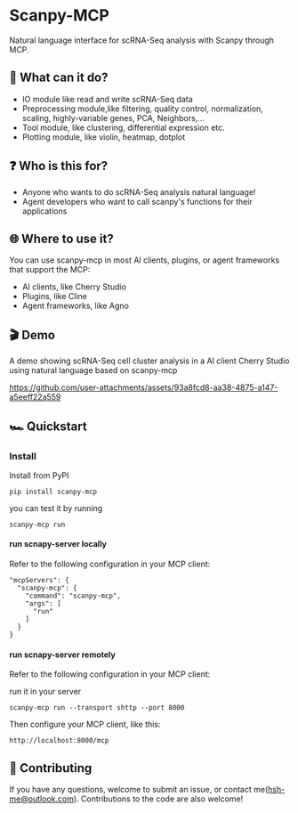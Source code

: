 # Scanpy-MCP

Natural language interface for scRNA-Seq analysis with Scanpy through MCP.

## 🪩 What can it do?

- IO module like read and write scRNA-Seq data
- Preprocessing module,like filtering, quality control, normalization, scaling, highly-variable genes, PCA, Neighbors,...
- Tool module, like clustering, differential expression etc.
- Plotting module, like violin, heatmap, dotplot

## ❓ Who is this for?

- Anyone who wants to do scRNA-Seq analysis natural language!
- Agent developers who want to call scanpy's functions for their applications

## 🌐 Where to use it?

You can use scanpy-mcp in most AI clients, plugins, or agent frameworks that support the MCP:

- AI clients, like Cherry Studio
- Plugins, like Cline
- Agent frameworks, like Agno 

## 🎬 Demo

A demo showing scRNA-Seq cell cluster analysis in a AI client Cherry Studio using natural language based on scanpy-mcp

https://github.com/user-attachments/assets/93a8fcd8-aa38-4875-a147-a5eeff22a559

## 🏎️ Quickstart

### Install

Install from PyPI
```
pip install scanpy-mcp
```
you can test it by running
```
scanpy-mcp run
```

#### run scnapy-server locally
Refer to the following configuration in your MCP client:

```
"mcpServers": {
  "scanpy-mcp": {
    "command": "scanpy-mcp",
    "args": [
      "run"
    ]
  }
}
```

#### run scnapy-server remotely
Refer to the following configuration in your MCP client:

run it in your server
```
scanpy-mcp run --transport shttp --port 8000
```

Then configure your MCP client, like this:
```
http://localhost:8000/mcp
```

## 🤝 Contributing

If you have any questions, welcome to submit an issue, or contact me(hsh-me@outlook.com). Contributions to the code are also welcome!
